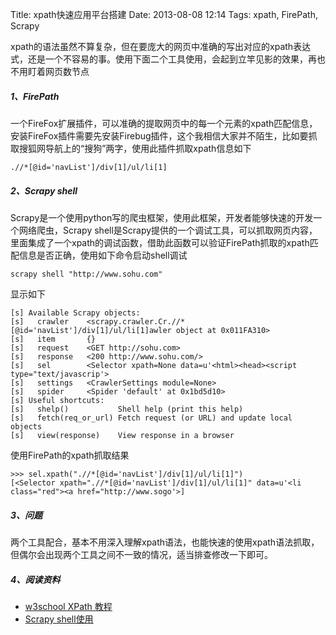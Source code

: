 Title: xpath快速应用平台搭建
Date: 2013-08-08 12:14
Tags: xpath, FirePath, Scrapy

xpath的语法虽然不算复杂，但在要庞大的网页中准确的写出对应的xpath表达式，还是一个不容易的事。使用下面二个工具使用，会起到立竿见影的效果，再也不用盯着网页数节点

##### **1、FirePath** #####

一个FireFox扩展插件，可以准确的提取网页中的每一个元素的xpath匹配信息，安装FireFox插件需要先安装Firebug插件，这个我相信大家并不陌生，比如要抓取搜狐网导航上的“搜狗”两字，使用此插件抓取xpath信息如下


    .//*[@id='navList']/div[1]/ul/li[1]


##### **2、Scrapy shell** #####

Scrapy是一个使用python写的爬虫框架，使用此框架，开发者能够快速的开发一个网络爬虫，Scrapy shell是Scrapy提供的一个调试工具，可以抓取网页内容，里面集成了一个xpath的调试函数，借助此函数可以验证FirePath抓取的xpath匹配信息是否正确，使用如下命令启动shell调试

    scrapy shell "http://www.sohu.com"

显示如下

    [s] Available Scrapy objects:
    [s]   crawler    <scrapy.crawler.Cr.//*[@id='navList']/div[1]/ul/li[1]awler object at 0x011FA310>
    [s]   item       {}
    [s]   request    <GET http://sohu.com>
    [s]   response   <200 http://www.sohu.com/>
    [s]   sel        <Selector xpath=None data=u'<html><head><script type="text/javascrip'>
    [s]   settings   <CrawlerSettings module=None>
    [s]   spider     <Spider 'default' at 0x1bd5d10>
    [s] Useful shortcuts:
    [s]   shelp()           Shell help (print this help)
    [s]   fetch(req_or_url) Fetch request (or URL) and update local objects
    [s]   view(response)    View response in a browser

使用FirePath的xpath抓取结果

    >>> sel.xpath(".//*[@id='navList']/div[1]/ul/li[1]")
    [<Selector xpath=".//*[@id='navList']/div[1]/ul/li[1]" data=u'<li class="red"><a href="http://www.sogo'>]


##### **3、问题** #####

两个工具配合，基本不用深入理解xpath语法，也能快速的使用xpath语法抓取，但偶尔会出现两个工具之间不一致的情况，适当排查修改一下即可。



##### **4、阅读资料** #####

*  [w3school XPath 教程](http://www.w3school.com.cn/xpath/)
*  [Scrapy shell使用](http://blog.csdn.net/php_fly/article/details/19555969)


